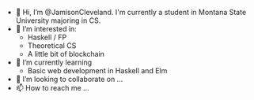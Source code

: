 - 👋 Hi, I’m @JamisonCleveland. I'm currently a student in Montana State University majoring in CS.
- 👀 I’m interested in:
    * Haskell / FP
    * Theoretical CS
    * A little bit of blockchain
- 🌱 I’m currently learning
    * Basic web development in Haskell and Elm
- 💞️ I’m looking to collaborate on ...
- 📫 How to reach me ...

<!---
JamisonCleveland/JamisonCleveland is a ✨ special ✨ repository because its `README.md` (this file) appears on your GitHub profile.
You can click the Preview link to take a look at your changes.
--->
